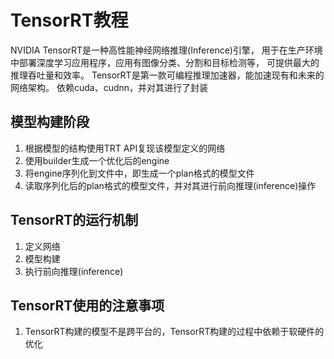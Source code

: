 # TensorRT教程
NVIDIA TensorRT是一种高性能神经网络推理(Inference)引擎，
用于在生产环境中部署深度学习应用程序，应用有图像分类、分割和目标检测等，
可提供最大的推理吞吐量和效率。
TensorRT是第一款可编程推理加速器，能加速现有和未来的网络架构。
依赖cuda、cudnn，并对其进行了封装

## 模型构建阶段
1. 根据模型的结构使用TRT API复现该模型定义的网络
2. 使用builder生成一个优化后的engine
3. 将engine序列化到文件中，即生成一个plan格式的模型文件
4. 读取序列化后的plan格式的模型文件，并对其进行前向推理(inference)操作

## TensorRT的运行机制
1. 定义网络
2. 模型构建
3. 执行前向推理(inference)

## TensorRT使用的注意事项
1. TensorRT构建的模型不是跨平台的，TensorRT构建的过程中依赖于软硬件的优化



